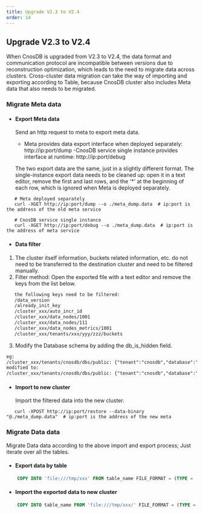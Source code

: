 ```yaml
---
title: Upgrade V2.3 to V2.4
order: 14
---
```

## Upgrade V2.3 to V2.4

When CnosDB is upgraded from V2.3 to V2.4, the data format and communication protocol are incompatible between versions due to reconstruction optimization, which leads to the need to migrate data across clusters. Cross-cluster data migration can take the way of importing and exporting according to Table, because CnosDB cluster also includes Meta data that also needs to be migrated.

### Migrate Meta data

- #### Export Meta data

  Send an http request to meta to export meta data.

    - Meta provides data export interface when deployed separately: http://ip:port/dump
    -CnosDB service single instance provides interface at runtime: http://ip:port/debug

  The two export data are the same, just in a slightly different format. The single-instance export data needs to be cleaned up: open it in a text editor, remove the first and last rows, and the '*' at the beginning of each row, which is ignored when Meta is deployed separately.

```shell
   # Meta deployed separately
   curl -XGET http://ip:port/dump --o ./meta_dump.data  # ip:port is the address of the old meta service

   # CnosDB service single instance
   curl -XGET http://ip:port/debug --o ./meta_dump.data  # ip:port is the address of meta service

```

- #### Data filter

1. The cluster itself information, buckets related information, etc. do not need to be transferred to the destination cluster and need to be filtered manually.
2. Filter method: Open the exported file with a text editor and remove the keys from the list below.

```txt
   the following keys need to be filtered:
   /data_version
   /already_init_key
   /cluster_xxx/auto_incr_id
   /cluster_xxx/data_nodes/1001
   /cluster_xxx/data_nodes/111
   /cluster_xxx/data_nodes_metrics/1001
   /cluster_xxx/tenants/xxx/yyy/zzz/buckets
```

3. Modify the Database schema by adding the db_is_hidden field.

```txt
eg:
/cluster_xxx/tenants/cnosdb/dbs/public: {"tenant":"cnosdb","database":"public","config":{"ttl":null,"shard_num":null,"vnode_duration":null,"replica":null,"precision":null}
modified to:
/cluster_xxx/tenants/cnosdb/dbs/public: {"tenant":"cnosdb","database":"public","config":{"ttl":null,"shard_num":null,"vnode_duration":null,"replica":null,"precision":null,"db_is_hidden":false}}
```

- #### Import to new cluster
  Import the filtered data into the new cluster.

```shell
   curl -XPOST http://ip:port/restore --data-binary "@./meta_dump.data"  # ip:port is the address of the new meta
```

### Migrate Data data

Migrate Data data according to the above import and export process; Just iterate over all the tables.

- #### Export data by table

```sql
    COPY INTO 'file:///tmp/xxx' FROM table_name FILE_FORMAT = (TYPE = 'PARQUET');
```

- #### Import the exported data to new cluster

```sql
    COPY INTO table_name FROM 'file:///tmp/xxx/' FILE_FORMAT = (TYPE = 'PARQUET', DELIMITER = ',');
```
